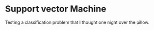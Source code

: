 # Support vector Machine

Testing a classification problem that I thought one night over the pillow. 
 